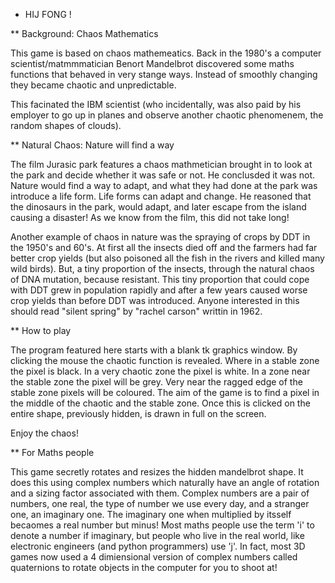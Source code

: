 

* HIJ FONG !

** Background: Chaos Mathematics

This game is based on chaos mathemeatics.
Back in the 1980's a computer scientist/matmmmatician
Benort Mandelbrot discovered some maths functions that
behaved in very stange ways. Instead of smoothly changing
they became chaotic and unpredictable.

This facinated the IBM scientist (who incidentally, was also paid by his employer to
go up in planes and observe another chaotic phenomenem, the random shapes of clouds).

** Natural Chaos: Nature will find a way

The film Jurasic park features a chaos mathmetician brought in to
look at the park and decide whether it was safe or not.
He conclusded it was not. Nature would find a way to adapt, and 
what they had done at the park was introduce a life form. Life forms can
adapt and change. He reasoned that the dinosaurs in the park, would adapt, and
later escape from the island causing a disaster!
As we know from the film, this did not take long!

Another example of chaos in nature was the spraying of crops by DDT
in the 1950's and 60's. At first all the insects died off and the farmers
had far better crop yields (but also poisoned all the fish in the rivers and killed many wild birds).
But, a tiny proportion of the insects, through the natural chaos
of DNA mutation, because resistant. This tiny proportion that could cope with DDT
grew in population rapidly and after a few years caused worse crop yields than before DDT
was introduced. Anyone interested in this should read "silent spring" by "rachel carson"
writtin in 1962.

** How to play

The program featured here starts with a blank tk graphics window. By clicking the mouse
the chaotic function is revealed. Where in a stable zone the pixel is black.
In a very chaotic zone the pixel is white. In a zone near the stable zone
the pixel will be grey. Very near the ragged edge of the stable zone
pixels will be coloured.
The aim of the game is to find a pixel in the middle of the chaotic and 
the stable zone.
Once this is clicked on the entire shape, previously hidden, is drawn in full on the screen.

Enjoy the chaos!

** For Maths people

This game secretly rotates and resizes the hidden mandelbrot shape.
It does this using complex numbers which naturally have an angle of rotation
and a sizing factor associated with them.
Complex numbers are a pair of numbers, one real, the type of number
we use every day, and a stranger one, an imaginary one.
The imaginary one when multiplied by itsself becaomes a real number but minus!
Most maths people use the term 'i' to denote a number if imaginary,
but people who live in the real world, like electronic engineers
(and python programmers) use 'j'.
In fact, most 3D games now used a 4 dimiensional version of complex numbers
called quaternions to rotate objects in the computer for you to shoot at!

